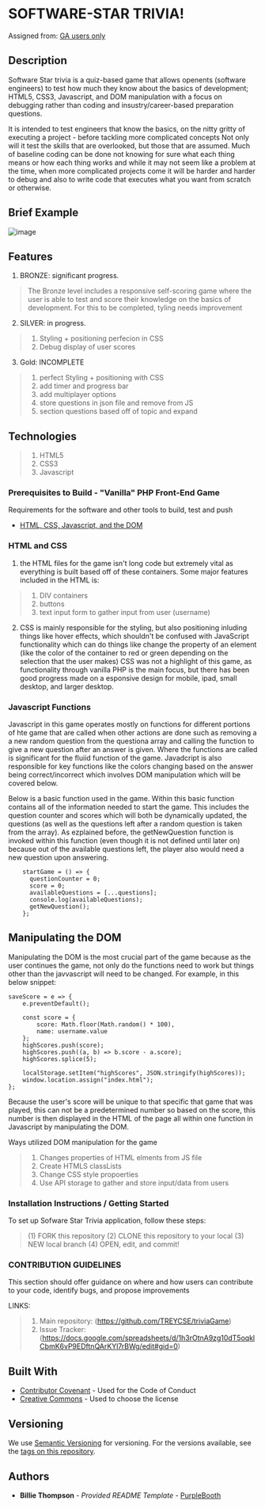 # SOFTWARE-STAR TRIVIA!

Assigned from:
[GA users only](https://pages.git.generalassemb.ly/SEIRFX-1107/curriculum/projects/front-end-game)

## Description
Software Star trivia is a quiz-based game that allows openents (software  engineers) to test how much they know about the basics of development; HTML5, CSS3, Javascript, and DOM manipulation with a focus on debugging rather than coding and insustry/career-based preparation questions.

It is intended to test engineers that know the basics, on the nitty gritty of executing a project - before tackling more complicated concepts
Not only will it test the skills that are overlooked, but those that are assumed. Much of baseline coding can be done not knowing for sure what each thing means or how each thing works and while it may not seem like a problem at the time, when more complicated projects come it will be harder and harder to debug and also to write code that executes what you want from scratch or otherwise.

## Brief Example
  ![image](https://i.imgur.com/dUtaY4P.jpg)

## Features
1. BRONZE:  significant progress.
> The Bronze level includes a responsive self-scoring game where the user is able to test and score their knowledge on the basics of development. For this to be completed, tyling needs improvement

2. SILVER: in progress.
>1. Styling + positioning perfecion in CSS
>2. Debug display of user scores

3. Gold: INCOMPLETE
> 1. perfect Styling + positioning with CSS
> 2. add timer and progress bar
> 3. add multiplayer options
> 4. store questions in json file and remove from JS
> 5. section questions based off of topic and expand


## Technologies
>1. HTML5
>2. CSS3
>3. Javascript

### Prerequisites to Build - "Vanilla" PHP Front-End Game

Requirements for the software and other tools to build, test and push 
- [HTML, CSS, Javascript, and the DOM](https://www.w3schools.com/js/js_htmldom.asp)

### HTML and CSS

1. the HTML files  for the game isn't long code but extremely vital as everything is built based off of these containers.
Some major features included in the HTML is: 
> 1. DIV containers
> 2. buttons
> 2. text input form to gather input from user (username)

2. CSS is mainly responsible for the styling, but also positioning inluding things like hover effects, which shouldn't be confused with JavaScript functionality which can do things like change the property of an element (like the color of the container to red or green depending on the selection that the user makes)
CSS was not a highlight of this game, as functionality through vanilla PHP is the main focus, but there has been good progress made on a esponsive design for mobile, ipad, small desktop, and larger desktop.

### Javascript Functions
Javascript in this game operates mostly on functions for different portions of hte game that are called when other actions are done such as removing a a new random question from the questiona array and calling the function to give a new question after an answer is given. Where the functions are called is significant for the fluiid function of the game. Javadcript is also responsible for key functions like the colors changing based on the answer being correct/incorrect which involves DOM manipulation which will be covered below.

Below is a basic function used in the game. Within this basic function contains all of the information needed to start the game. This includes the question counter and scores which will both be dynamically updated, the questions (as well as the questions left after a random question is taken from the array). As ezplained before, the getNewQuestion function is invoked within this function (even though it is not defined until later on) because out of the available questions left, the player also would need a new question upon answering.

        startGame = () => {
          questionCounter = 0;
          score = 0;
          availableQuestions = [...questions];
          console.log(availableQuestions);
          getNewQuestion();
        };



## Manipulating the DOM
Manipulating the DOM is the most crucial part of the game because as the user continues the game, not only do the functions need to work but things other than the javvascript will need to be changed.
For example, in this below snippet:

    saveScore = e => {
        e.preventDefault();

        const score = {
            score: Math.floor(Math.random() * 100),
            name: username.value
        };
        highScores.push(score);
        highScores.push((a, b) => b.score - a.score);
        highScores.splice(5);

        localStorage.setItem("highScores", JSON.stringify(highScores));
        window.location.assign("index.html");
    };
Because the user's score will be unique to that specific that game that was played, this can not be a predetermined number so based on the score, this number is then displayed in the HTML of the page all within one function in Javascript by manipulating the DOM.

Ways utilized DOM manipulation for the game
> 1. Changes properties of HTML elments from JS file
> 2. Create HTMLS classLists
> 3. Change CSS style propoerties
> 4. Use API storage to gather and store input/data from users


### Installation Instructions / Getting Started
To set up Sofware Star Trivia application, follow these steps:
>(1) FORK this repository
>(2) CLONE this repository to your local
>(3) NEW local branch
>(4) OPEN, edit, and commit!

### CONTRIBUTION GUIDELINES
This section should offer guidance on where and how users can contribute to your code, identify bugs, and propose improvements

LINKS:
> 1. Main repository: (https://github.com/TREYCSE/triviaGame)
> 2. Issue Tracker: (https://docs.google.com/spreadsheets/d/1h3rOtnA9zg10dT5oqklCbmK6vP9EDftnQArKYl7rBWg/edit#gid=0)




## Built With
  - [Contributor Covenant](https://www.contributor-covenant.org/) - Used
    for the Code of Conduct
  - [Creative Commons](https://creativecommons.org/) - Used to choose
    the license

## Versioning
We use [Semantic Versioning](http://semver.org/) for versioning. For the versions
available, see the [tags on this
repository](https://github.com/PurpleBooth/a-good-readme-template/tags).

## Authors
  - **Billie Thompson** - *Provided README Template* -
    [PurpleBooth](https://github.com/PurpleBooth)

